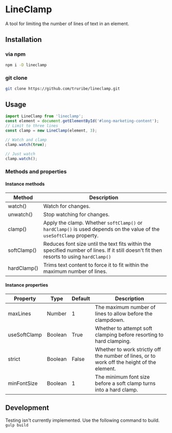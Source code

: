 # LineClamp

A tool for limiting the number of lines of text in an element.

## Installation
### via npm
```bash
npm i -D lineclamp
```

### git clone
```bash
git clone https://github.com/truribe/lineclamp.git
```

## Usage
```javascript
import LineClamp from 'lineclamp';
const element = document.getElementById('#long-marketing-content');
// Limit to three lines
const clamp = new LineClamp(element, 3);

// Watch and clamp
clamp.watch(true);

// Just watch
clamp.watch();
```

### Methods and properties
#### Instance methods

| Method        | Description   |
| ------------- | ------------- |
| watch()       | Watch for changes. |
| unwatch()     | Stop watching for changes. |
| clamp()       | Apply the clamp. Whether `softClamp()` or `hardClamp()` is used depends on the value of the `useSoftClamp` property. |
| softClamp()   | Reduces font size until the text fits within the specified number of lines. If it still doesn't fit then resorts to using `hardClamp()` |
| hardClamp()   | Trims text content to force it to fit within the maximum number of lines. |

#### Instance properties

| Property     | Type    | Default | Description |
|--------------|---------|---------|-------------|
| maxLines     | Number  | 1       | The maximum number of lines to allow before the clampdown. |
| useSoftClamp | Boolean | True    | Whether to attempt soft clamping before resorting to hard clamping. |
| strict       | Boolean | False   | Whether to work strictly off the number of lines, or to work off the height of the element. |
| minFontSize  | Boolean | 1       | The minimum font size before a soft clamp turns into a hard clamp. |

## Development
Testing isn't currently implemented. Use the following command to build.
`gulp build`
